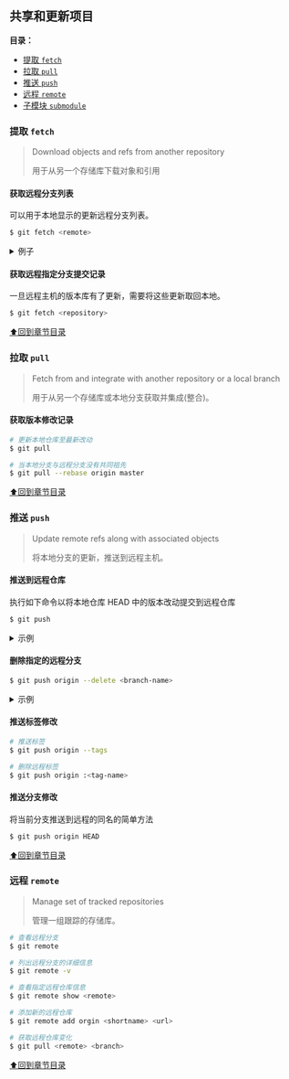 ## 共享和更新项目

**目录：**

- [提取 `fetch`](#提取-fetch)
- [拉取 `pull`](#拉取-pull)
- [推送 `push`](#推送-push)
- [远程 `remote`](#远程-remote)
- [子模块 `submodule`](#子模块-submodule)

### 提取 `fetch`

> Download objects and refs from another repository 
>
> 用于从另一个存储库下载对象和引用

#### 获取远程分支列表

可以用于本地显示的更新远程分支列表。

```bash
$ git fetch <remote>
```

<details>

<summary>例子</summary>

```bash
$ git fetch origin
```

</details>

#### 获取远程指定分支提交记录

一旦远程主机的版本库有了更新，需要将这些更新取回本地。

```bash
$ git fetch <repository>
```

[⬆回到章节目录](#共享和更新项目)

### 拉取 `pull`

> Fetch from and integrate with another repository or a local branch
>
> 用于从另一个存储库或本地分支获取并集成(整合)。

#### 获取版本修改记录

```bash
# 更新本地仓库至最新改动
$ git pull

# 当本地分支与远程分支没有共同祖先
$ git pull --rebase origin master
```

[⬆回到章节目录](#共享和更新项目)

### 推送 `push`

> Update remote refs along with associated objects
>
> 将本地分支的更新，推送到远程主机。

#### 推送到远程仓库

执行如下命令以将本地仓库 HEAD 中的版本改动提交到远程仓库

```bash
$ git push
```

<details>

<summary>示例</summary>

上面命令表示，将本地的 `master` 分支推送到 `origin` 主机的 `master` 分支。如果 `master` 不存在，则会被新建。

```bash
$ git push origin master
```

可以将 master 换成你想要推送的任何分支。

</details>

#### 删除指定的远程分支

```bash
$ git push origin --delete <branch-name>
```

<details>

<summary>示例</summary>

下面命令表示删除`origin`主机的`master`分支。如果当前分支与远程分支之间存在追踪关系，则本地分支和远程分支都可以省略。

```bash
$ git push origin --delete master
# 等同于
$ git push origin
```

</details>

#### 推送标签修改

```bash
# 推送标签
$ git push origin --tags

# 删除远程标签
$ git push origin :<tag-name>
```

#### 推送分支修改

将当前分支推送到远程的同名的简单方法

```bash
$ git push origin HEAD
```

[⬆回到章节目录](#共享和更新项目)

### 远程 `remote`

> Manage set of tracked repositories
>
> 管理一组跟踪的存储库。

```bash
# 查看远程分支
$ git remote

# 列出远程分支的详细信息
$ git remote -v

# 查看指定远程仓库信息
$ git remote show <remote>

# 添加新的远程仓库
$ git remote add orgin <shortname> <url>

# 获取远程仓库变化
$ git pull <remote> <branch>
```

[⬆回到章节目录](#共享和更新项目)